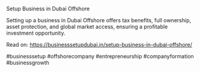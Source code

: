 Setup Business in Dubai Offshore

Setting up a business in Dubai Offshore offers tax benefits, full ownership, asset protection, and global market access, ensuring a profitable investment opportunity.

Read on: https://businesssetupdubai.in/setup-business-in-dubai-offshore/

#businesssetup #offshorecompany #entrepreneurship #companyformation #businessgrowth
